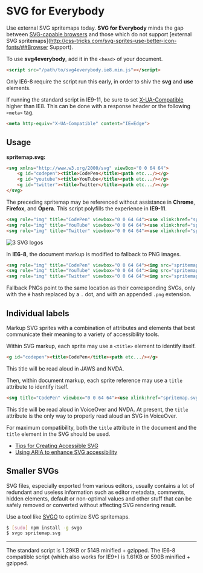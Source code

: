 # SVG for Everybody

Use external SVG spritemaps today. **SVG for Everybody** minds the gap between [SVG-capable browsers](http://caniuse.com/svg) and those which do not support [external SVG spritemaps](http://css-tricks.com/svg-sprites-use-better-icon-fonts/##Browser Support).

To use **svg4everybody**, add it in the `<head>` of your document.

```html
<script src="/path/to/svg4everybody.ie8.min.js"></script>
```

Only IE6-8 require the script run this early, in order to shiv the **svg** and **use** elements.

If running the standard script in IE9-11, be sure to set [X-UA-Compatible](http://www.modern.ie/en-us/performance/how-to-use-x-ua-compatible) higher than IE8. This can be done with a response header or the following `<meta>` tag.

```html
<meta http-equiv="X-UA-Compatible" content="IE=Edge">
```

## Usage

**spritemap.svg:**
```html
<svg xmlns="http://www.w3.org/2000/svg" viewBox="0 0 64 64">
	<g id="codepen"><title>CodePen</title><path etc.../></g>
	<g id="youtube"><title>YouTube</title><path etc.../></g>
	<g id="twitter"><title>Twitter</title><path etc.../></g>
</svg>
```

The preceding spritemap may be referenced without assistance in **Chrome**, **Firefox**, and **Opera**. This script polyfills the experience in **IE9-11**.

```html
<svg role="img" title="CodePen" viewbox="0 0 64 64"><use xlink:href="spritemap.svg#codepen"></use></svg>
<svg role="img" title="YouTube" viewbox="0 0 64 64"><use xlink:href="spritemap.svg#youtube"></use></svg>
<svg role="img" title="Twitter" viewbox="0 0 64 64"><use xlink:href="spritemap.svg#twitter"></use></svg>
```

![3 SVG logos](http://i.imgur.com/87Npdzn.png)

In **IE6-8**, the document markup is modified to fallback to PNG images.

```html
<svg role="img" title="CodePen" viewbox="0 0 64 64"><img src="spritemap.svg.codepen.png"></svg>
<svg role="img" title="YouTube" viewbox="0 0 64 64"><img src="spritemap.svg.youtube.png"></svg>
<svg role="img" title="Twitter" viewbox="0 0 64 64"><img src="spritemap.svg.twitter.png"></svg>
```

Fallback PNGs point to the same location as their corresponding SVGs, only with the `#` hash replaced by a `.` dot, and with an appended `.png` extension.

## Individual labels

Markup SVG sprites with a combination of attributes and elements that best communicate their meaning to a variety of accessibility tools.

Within SVG markup, each sprite may use a `<title>` element to identify itself.

```html
<g id="codepen"><title>CodePen</title><path etc.../></g>
```

This title will be read aloud in JAWS and NVDA.

Then, within document markup, each sprite reference may use a `title` attribute to identify itself.

```html
<svg title="CodePen" viewbox="0 0 64 64"><use xlink:href="spritemap.svg#codepen"></use></svg>
```

This title will be read aloud in VoiceOver and NVDA. At present, the `title` attribute is the only way to properly read aloud an SVG in VoiceOver.

For maximum compatibility, both the `title` attribute in the document and the `title` element in the SVG should be used.

- [Tips for Creating Accessible SVG](https://www.sitepoint.com/tips-accessible-svg/)
- [Using ARIA to enhance SVG accessibility](http://blog.paciellogroup.com/2013/12/using-aria-enhance-svg-accessibility/)

## Smaller SVGs

SVG files, especially exported from various editors, usually contains a lot of redundant and useless information such as editor metadata, comments, hidden elements, default or non-optimal values and other stuff that can be safely removed or converted without affecting SVG rendering result.

Use a tool like [SVGO](https://github.com/svg/svgo) to optimize SVG spritemaps.

```sh
$ [sudo] npm install -g svgo
$ svgo spritemap.svg
```

---

The standard script is 1.29KB or 514B minified + gzipped. The IE6-8 compatible script (which also works for IE9+) is 1.61KB or 590B minified + gzipped.
